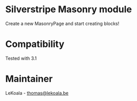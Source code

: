 Silverstripe Masonry module
==================

Create a new MasonryPage and start creating blocks!

Compatibility
==================
Tested with 3.1

Maintainer
==================
LeKoala - thomas@lekoala.be